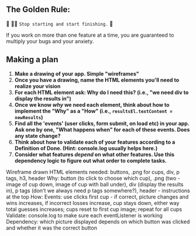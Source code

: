 ## The Golden Rule:

🦸 🦸‍♂️ `Stop starting and start finishing.` 🏁

If you work on more than one feature at a time, you are guaranteed to multiply your bugs and your anxiety.

## Making a plan

1. **Make a drawing of your app. Simple "wireframes"**
1. **Once you have a drawing, name the HTML elements you'll need to realize your vision**
1. **For each HTML element ask: Why do I need this? (i.e., "we need div to display the results in")**
1. **Once we know _why_ we need each element, think about how to implement the "Why" as a "How" (i.e., `resultsEl.textContent = newResults`)**
1. **Find all the 'events' (user clicks, form submit, on load etc) in your app. Ask one by one, "What happens when" for each of these events. Does any state change?**
1. **Think about how to validate each of your features according to a Definition of Done. (Hint: console.log usually helps here.)**
1. **Consider what features _depend_ on what other features. Use this dependency logic to figure out what order to complete tasks.**

Wireframe drawn
HTML elements needed: buttons, .png for cups, div, p tags, h3, header
Why: button (to click to choose which cup), .png (two - image of cup down, image of cup with ball under), div (display the results in), p tags (don't we always need p tags somewhere?), header - instructions at the top
How:
Events: use clicks first cup - if correct, picture changes and wins increases, if incorrect losses increase, cup stays down, either way total guesses increases; cups reset to first cup image; repeat for all cups
Validate: console.log to make sure each eventListener is working
Dependency: which picture displayed depends on which button was clicked and whether it was the correct button
